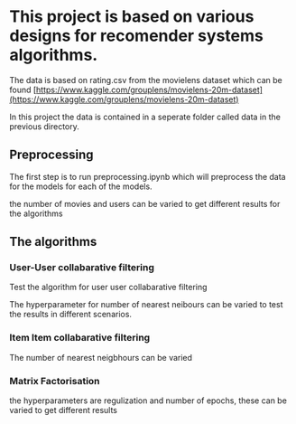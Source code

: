 # This project is based on various designs for recomender systems algorithms.

The data is based on rating.csv from the movielens dataset which can be found [https://www.kaggle.com/grouplens/movielens-20m-dataset](https://www.kaggle.com/grouplens/movielens-20m-dataset)

In this project the data is contained in a seperate folder called data in the previous directory.

## Preprocessing

The first step is to run preprocessing.ipynb which will preprocess the data for the models for each of the models.

the number of movies and users can be varied to get different results for the algorithms

## The algorithms

### User-User collabarative filtering

Test the algorithm for user user collabarative filtering

The hyperparameter for number of nearest neibours can be varied to test the results in different scenarios.

### Item Item collabarative filtering

The number of nearest neigbhours can be varied

### Matrix Factorisation

the hyperparameters are regulization and number of epochs, these can be varied to get different results
